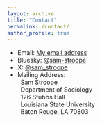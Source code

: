 ```yaml
---
layout: archive
title: "Contact"
permalink: /contact/
author_profile: true
---
```

- Email: [My email address](https://lsu.edu/hss/sociology/people/faculty/profiles/stroope_samuel.php) 
- Bluesky: [@sam-stroope](https://bsky.app/profile/sam-stroope.bsky.social)
- X: [@sam_stroope](https://x.com/sam_stroope)
- Mailing Address:<br/>
	&ensp;Sam Stroope<br/>
	&ensp;Department of Sociology<br/>
	&ensp;126 Stubbs Hall<br/>
	&ensp;Louisiana State University<br/>
	&ensp;Baton Rouge, LA 70803<br/>
